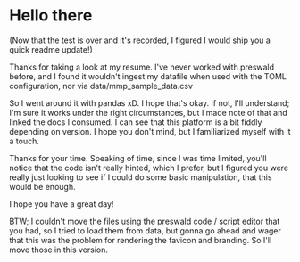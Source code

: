 # Hello there

(Now that the test is over and it's recorded, I figured I would ship you a quick readme update!)

Thanks for taking a look at my resume. I've never worked with preswald before, and I found it wouldn't ingest my datafile when used with the TOML configuration, nor via data/mmp_sample_data.csv

So I went around it with pandas xD. I hope that's okay. If not, I'll understand; I'm sure it works under the right circumstances, but I made note of that and linked the docs I consumed. I can see 
that this platform is a bit fiddly depending on version. I hope you don't mind, but I familiarized myself with it a touch.

Thanks for your time. Speaking of time, since I was time limited, you'll notice that the code isn't really hinted, which I prefer, 
but I figured you were really just looking to see if I could do some basic manipulation, that this would be enough.

I hope you have a great day!


BTW; I couldn't move the files using the preswald code / script editor that you had, so I tried to load them from data, but gonna go ahead and wager that this was the problem for rendering the favicon and branding. So I'll move those in this version.
